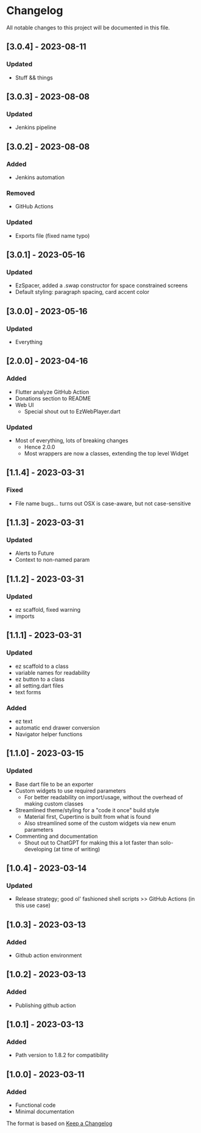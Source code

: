 # Changelog

All notable changes to this project will be documented in this file.

## [3.0.4] - 2023-08-11
### Updated
- Stuff && things

## [3.0.3] - 2023-08-08
### Updated
- Jenkins pipeline

## [3.0.2] - 2023-08-08
### Added
- Jenkins automation

### Removed
- GitHub Actions

### Updated
- Exports file (fixed name typo)

## [3.0.1] - 2023-05-16
### Updated
- EzSpacer, added a .swap constructor for space constrained screens
- Default styling: paragraph spacing, card accent color

## [3.0.0] - 2023-05-16
### Updated
- Everything

## [2.0.0] - 2023-04-16
### Added
- Flutter analyze GitHub Action
- Donations section to README
- Web UI
  - Special shout out to EzWebPlayer.dart

### Updated
- Most of everything, lots of breaking changes
  - Hence 2.0.0
  - Most wrappers are now a classes, extending the top level Widget

## [1.1.4] - 2023-03-31
### Fixed
- File name bugs... turns out OSX is case-aware, but not case-sensitive

## [1.1.3] - 2023-03-31
### Updated
- Alerts to Future
- Context to non-named param

## [1.1.2] - 2023-03-31
### Updated
- ez scaffold, fixed warning
- imports

## [1.1.1] - 2023-03-31
### Updated
- ez scaffold to a class
- variable names for readability
- ez button to a class
- all setting.dart files
- text forms

### Added
- ez text
- automatic end drawer conversion
- Navigator helper functions

## [1.1.0] - 2023-03-15
### Updated
- Base dart file to be an exporter
- Custom widgets to use required parameters
  - For better readability on import/usage, without the overhead of making custom classes
- Streamlined theme/styling for a "code it once" build style
  - Material first, Cupertino is built from what is found
  - Also streamlined some of the custom widgets via new enum parameters
- Commenting and documentation
  - Shout out to ChatGPT for making this a lot faster than solo-developing (at time of writing)

## [1.0.4] - 2023-03-14
### Updated
- Release strategy; good ol' fashioned shell scripts >> GitHub Actions (in this use case)

## [1.0.3] - 2023-03-13
### Added
- Github action environment

## [1.0.2] - 2023-03-13
### Added
- Publishing github action

## [1.0.1] - 2023-03-13
### Added
- Path version to 1.8.2 for compatibility

## [1.0.0] - 2023-03-11
### Added
- Functional code
- Minimal documentation

The format is based on [Keep a Changelog](https://keepachangelog.com/en/1.0.0/)
